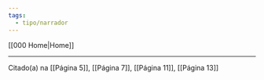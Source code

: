 ```yaml
---
tags:
  - tipo/narrador
---
```

[[000 Home|Home]]
*** 

Citado(a) na [[Página 5]], [[Página 7]], [[Página 11]], [[Página 13]]
